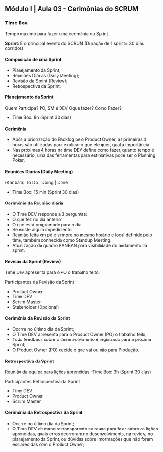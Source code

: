 ## Módulo I | Aula 03 - Cerimônias do SCRUM

### Time Box
Tempo máximo para fazer uma cerimônia ou Sprint.

**Sprint:** É o principal evento do SCRUM (Duração de 1 sprint= 30 dias corridos)

#### Composição de uma Sprint
- Planejamento da Sprint;
- Reuniões Diárias (Daily Meeting);
- Revisão da Sprint (Review);
- Retrospectiva da Sprint;

#### Planejamento da Sprint
Quem Participa? PO, SM e DEV
Oque fazer?
Como Fazer?
- Time Box: 8h (Sprint 30 dias)

#### Cerimônia
- Após a priorização do Backlog pelo Product Owner, as primeiras 4 horas são utilizadas para explicar o que ele quer, qual a importância.
- Nas próximas 4 horas no time DEV define como fazer, quanto tempo é necessário, uma das ferramentas para estimativas pode ser o Planning Poker.

#### Reuniões Diárias (Daily Meeting)
(Kanbam) To Do | Doing | Done
- Time Box: 15 min (Sprint 30 dias)

#### Cerimônia da Reunião diária
- O Time DEV responde a 3 perguntas:
- O que fez no dia anterior
- O que está programado para o dia
- Se existe algum impedimento
- Reunião feita em pé e sempre no mesmo horário e local definido pelo time, também conhecida como Standup Meeting.
- Atualização do quadro KANBAN para visibilidade do andamento da sprint.

#### Revisão da Sprint (Review)
Time Dev apresenta para o PO o trabalho feito;

Participantes da Revisão da Sprint
- Product Owner
- Time DEV
- Scrum Master
- Stakeholder (Opcional)

#### Cerimônia da Revisão da Sprint
- Ocorre no último dia da Sprint;
- O Time DEV apresenta para o Product Owner (PO) o trabalho feito;
- Todo feedback sobre o desenvolvimento é registrado para a próxima Sprint;
- O Product Owner (PO) decide o que vai ou não para Produção.

#### Retrospectiva da Sprint
Reunião da equipe para lições aprendidas
-Time Box: 3h (Sprint 30 dias)

Participantes Retrospectiva da Sprint
- Time DEV
- Product Owner
- Scrum Master

#### Cerimônia da Retrospectiva da Sprint
- Ocorre no último dia da Sprint;
- O Time DEV de maneira transparente se reune para falar sobre as lições aprendidas, quais erros ocorreram no desenvolvimento, na review, no planejamento da Sprint, ou dúvidas sobre informações que não foram esclarecidas com o Product Owner;